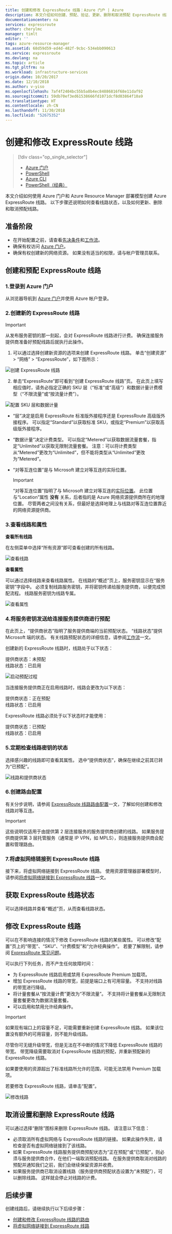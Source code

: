 ```yaml
---
title: 创建和修改 ExpressRoute 线路：Azure 门户 | Azure
description: 本文介绍如何创建、预配、验证、更新、删除和取消预配 ExpressRoute 线路。
documentationcenter: na
services: expressroute
author: cherylmc
manager: timlt
editor: ''
tags: azure-resource-manager
ms.assetid: 68d59d59-ed4d-482f-9cbc-534ebb090613
ms.service: expressroute
ms.devlang: na
ms.topic: article
ms.tgt_pltfrm: na
ms.workload: infrastructure-services
origin.date: 10/20/2017
ms.date: 12/10/2018
ms.author: v-yiso
ms.openlocfilehash: 7af4f2404bc55b5a8b4ec84886816f68e11daf92
ms.sourcegitcommit: 59db70ef3ed61538666fd1071dcf8d03864f10a9
ms.translationtype: HT
ms.contentlocale: zh-CN
ms.lasthandoff: 11/30/2018
ms.locfileid: "52675352"
---
```

# <a name="create-and-modify-an-expressroute-circuit"></a>创建和修改 ExpressRoute 线路

> [!div class="op_single_selector"]
> * [Azure 门户](expressroute-howto-circuit-portal-resource-manager.md)
> * [PowerShell](expressroute-howto-circuit-arm.md)
> * [Azure CLI](howto-circuit-cli.md)
> * [PowerShell（经典）](expressroute-howto-circuit-classic.md)
>

本文介绍如何使用 Azure 门户和 Azure Resource Manager 部署模型创建 Azure ExpressRoute 线路。 以下步骤还说明如何查看线路状态，以及如何更新、删除和取消预配线路。


## <a name="before-you-begin"></a>准备阶段

- 在开始配置之前，请查看[先决条件](./expressroute-prerequisites.md)和[工作流](./expressroute-workflows.md)。
- 确保有权访问 [Azure 门户](https://portal.azure.cn)。
- 确保有权创建新的网络资源。 如果没有适当的权限，请与帐户管理员联系。

## <a name="create"></a>创建和预配 ExpressRoute 线路
### <a name="1-sign-in-to-the-azure-portal"></a>1.登录到 Azure 门户

从浏览器导航到 [Azure 门户](http://portal.azure.cn)并使用 Azure 帐户登录。

### <a name="2-create-a-new-expressroute-circuit"></a>2.创建新的 ExpressRoute 线路

>[!IMPORTANT]
> 从发布服务密钥的那一刻起，会对 ExpressRoute 线路进行计费。 确保连接服务提供商准备好预配线路后就执行此操作。
> 
> 

1. 可以通过选择创建新资源的选项来创建 ExpressRoute 线路。 单击“创建资源” > “网络” > “ExpressRoute”，如下图所示：

  ![创建 ExpressRoute 线路](./media/expressroute-howto-circuit-portal-resource-manager/createcircuit1.png)
  
2. 单击“ExpressRoute”即可看到“创建 ExpressRoute 线路”页。 在此页上填写相应值时，请务必指定正确的 SKU 层（“标准”或“高级”）和数据计量计费模型（“不限流量”或“按流量计费”）。

  ![配置 SKU 层和数据计量](./media/expressroute-howto-circuit-portal-resource-manager/createcircuit.png)

  * “层”决定是启用 ExpressRoute 标准版外接程序还是 ExpressRoute 高级版外接程序。 可以指定“Standard”以获取标准 SKU，或指定“Premium”以获取高级版外接程序。
  * “数据计量”决定计费类型。 可以指定“Metered”以获取数据流量套餐，指定“Unlimited”以获取无限制流量套餐。 注意：可以将计费类型从“Metered”更改为“Unlimited”，但不能将类型从“Unlimited”更改为“Metered”。
  * “对等互连位置”是与 Microsoft 建立对等互连的实际位置。

    > [!IMPORTANT]
    > “对等互连位置”指明了与 Microsoft 建立对等互连的[实际位置](expressroute-locations.md)。 此位置与“Location”属性 **没有** 关系，后者指的是 Azure 网络资源提供商所在的地理位置。 尽管两者之间没有关系，但最好是选择地理上与线路对等互连位置靠近的网络资源提供商。
    >
    >

### <a name="3-view-the-circuits-and-properties"></a>3.查看线路和属性

**查看所有线路**

在左侧菜单中选择“所有资源”即可查看创建的所有线路。

![查看线路](./media/expressroute-howto-circuit-portal-resource-manager/listresource.png)

**查看属性**

可以通过选择线路来查看线路属性。 在线路的“概述”页上，服务密钥显示在“服务密钥”字段中。 必须复制线路服务密钥，并将密钥传递给服务提供商，以便完成预配流程。 线路服务密钥为线路专属。

![查看属性](./media/expressroute-howto-circuit-portal-resource-manager/servicekey1.png)

### <a name="4-send-the-service-key-to-your-connectivity-provider-for-provisioning"></a>4.将服务密钥发送给连接服务提供商进行预配
在此页上，“提供商状态”指明了服务提供商端的当前预配状态。 “线路状态”提供 Microsoft 端的状态。 有关线路预配状态的详细信息，请参阅[工作流](expressroute-workflows.md#expressroute-circuit-provisioning-states)一文。

创建新的 ExpressRoute 线路时，线路处于以下状态：

提供商状态：未预配<BR>
线路状态：已启用

![启动预配过程](./media/expressroute-howto-circuit-portal-resource-manager/status.png)

当连接服务提供商正在启用线路时，线路会更改为以下状态：

提供商状态：正在预配<BR>
线路状态：已启用

ExpressRoute 线路必须处于以下状态时才能使用：

提供商状态：已预配<BR>
线路状态：已启用

### <a name="5-periodically-check-the-status-and-the-state-of-the-circuit-key"></a>5.定期检查线路密钥的状态
选择感兴趣的线路即可查看其属性。 选中“提供商状态”，确保在继续之前其已转为“已预配”。

![线路和提供商状态](./media/expressroute-howto-circuit-portal-resource-manager/provisioned.png)

### <a name="6-create-your-routing-configuration"></a>6.创建路由配置

有关分步说明，请参阅 [ExpressRoute 线路路由配置](./expressroute-howto-routing-portal-resource-manager.md)一文，了解如何创建和修改线路对等互连。

> [!IMPORTANT]
> 这些说明仅适用于由提供第 2 层连接服务的服务提供商创建的线路。 如果服务提供商提供第 3 层托管服务（通常是 IP VPN，如 MPLS），则连接服务提供商会配置和管理路由。
> 
> 

### <a name="7-link-a-virtual-network-to-an-expressroute-circuit"></a>7.将虚拟网络链接到 ExpressRoute 线路

接下来，将虚拟网络链接到 ExpressRoute 线路。 使用资源管理器部署模型时，请参阅[将虚拟网络链接到 ExpressRoute 线路](./expressroute-howto-linkvnet-arm.md)一文。

## <a name="status"></a>获取 ExpressRoute 线路状态
可以选择线路并查看“概述”页，从而查看线路状态。 

## <a name="modify"></a>修改 ExpressRoute 线路
可以在不影响连接的情况下修改 ExpressRoute 线路的某些属性。 可以修改“配置”页上的“带宽”、“SKU”、“计费模型”和“允许经典操作”。 若要了解限制，请参阅 [ExpressRoute 常见问题](expressroute-faqs.md)。 

可以执行下列任务，而不产生任何故障时间：

* 为 ExpressRoute 线路启用或禁用 ExpressRoute Premium 加载项。
* 增加 ExpressRoute 线路的带宽，前提是端口上有可用容量。 不支持对线路的带宽进行降级。 
* 将计量套餐从“按流量计费”更改为“不限流量”。 不支持将计量套餐从无限制流量套餐更改为数据流量套餐。
* 可以启用和禁用允许经典操作。

> [!IMPORTANT]
> 如果现有端口上的容量不足，可能需要重新创建 ExpressRoute 线路。 如果该位置没有额外的可用容量，则不能升级线路。
>
> 尽管你可无缝升级带宽，但是无法在不中断的情况下降低 ExpressRoute 线路的带宽。 带宽降级需要取消对 ExpressRoute 线路的预配，并重新预配新的 ExpressRoute 线路。
> 
> 如果要使用的资源超出了标准线路所允许的范围，可能无法禁用 Premium 加载项。
> 
> 

若要修改 ExpressRoute 线路，请单击“配置”。

![修改线路](./media/expressroute-howto-circuit-portal-resource-manager/modifycircuit.png)




## <a name="delete"></a>取消设置和删除 ExpressRoute 线路
可以通过选择“删除”图标来删除 ExpressRoute 线路。 请注意以下信息：

* 必须取消所有虚拟网络与 ExpressRoute 线路的链接。 如果此操作失败，请检查是否有虚拟网络链接到了该线路。
* 如果 ExpressRoute 线路服务提供商预配状态为“正在预配”或“已预配”，则必须与服务提供商合作，在他们一端取消预配线路。 在服务提供商取消对线路的预配并通知我们之前，我们会继续保留资源并收费。
* 如果服务提供商已取消设置线路（服务提供商预配状态设置为“未预配”），可以删除线路。 这样就会停止对线路的计费。

## <a name="next-steps"></a>后续步骤
创建线路后，请继续执行以下后续步骤：

- [创建和修改 ExpressRoute 线路的路由](./expressroute-howto-routing-portal-resource-manager.md)
- [将虚拟网络链接到 ExpressRoute 线路](./expressroute-howto-linkvnet-arm.md)
